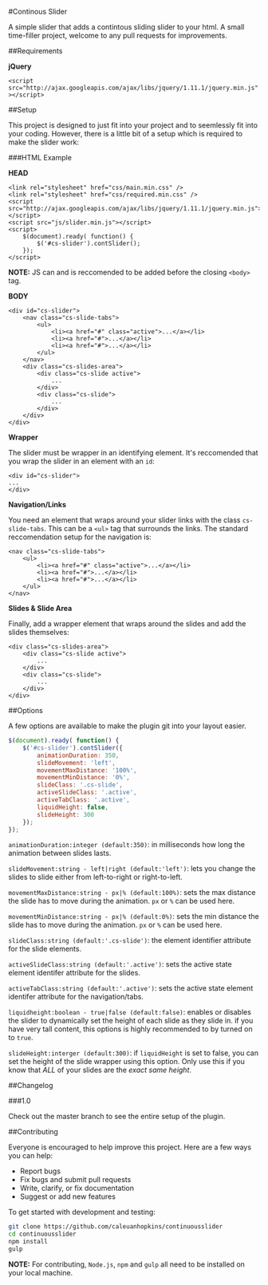 #Continous Slider

A simple slider that adds a contintous sliding slider to your html. A small time-filler project, welcome to any pull requests for improvements.

##Requirements

**jQuery**

`<script src="http://ajax.googleapis.com/ajax/libs/jquery/1.11.1/jquery.min.js"></script>`

##Setup

This project is designed to just fit into your project and to seemlessly fit into your coding. However, there is a little bit of a setup which is required to make the slider work:

###HTML Example

**HEAD**

```
<link rel="stylesheet" href="css/main.min.css" />
<link rel="stylesheet" href="css/required.min.css" />
<script src="http://ajax.googleapis.com/ajax/libs/jquery/1.11.1/jquery.min.js"></script>
<script src="js/slider.min.js"></script>
<script>
	$(document).ready( function() {
		$('#cs-slider').contSlider();
	});
</script>
```

**NOTE:** JS can and is reccomended to be added before the closing `<body>` tag.

**BODY**

```
<div id="cs-slider">
	<nav class="cs-slide-tabs">
		<ul>
			<li><a href="#" class="active">...</a></li>
			<li><a href="#">...</a></li>
			<li><a href="#">...</a></li>
		</ul>
	</nav>
	<div class="cs-slides-area">
		<div class="cs-slide active">
			...
		</div>
		<div class="cs-slide">
			...
		</div>
	</div>
</div>
```

**Wrapper**

The slider must be wrapper in an identifying element. It's reccomended that you wrap the slider in an element with an `id`:

```
<div id="cs-slider">
...
</div>
```

**Navigation/Links**

You need an element that wraps around your slider links with the class `cs-slide-tabs`. This can be a `<ul>` tag that surrounds the links. The standard reccomendation setup for the navigation is:
```
<nav class="cs-slide-tabs">
	<ul>
		<li><a href="#" class="active">...</a></li>
		<li><a href="#">...</a></li>
		<li><a href="#">...</a></li>
	</ul>
</nav>
```

**Slides &amp; Slide Area**

Finally, add a wrapper element that wraps around the slides and add the slides themselves:
```
<div class="cs-slides-area">
	<div class="cs-slide active">
		...
	</div>
	<div class="cs-slide">
		...
	</div>
</div>
```

##Options

A few options are available to make the plugin git into your layout easier.

```javascript
$(document).ready( function() {
	$('#cs-slider').contSlider({
        animationDuration: 350,
        slideMovement: 'left',
        movementMaxDistance: '100%',
        movementMinDistance: '0%',
        slideClass: '.cs-slide',
        activeSlideClass: '.active',
        activeTabClass: '.active',
        liquidHeight: false,
        slideHeight: 300
	});
});
```

`animationDuration:integer (default:350)`: in milliseconds how long the animation between slides lasts.

`slideMovement:string - left|right (default:'left')`: lets you change the slides to slide either from left-to-right or right-to-left.

`movementMaxDistance:string - px|% (default:100%)`: sets the max distance the slide has to move during the animation. `px` or `%` can be used here.

`movementMinDistance:string - px|% (default:0%)`: sets the min distance the slide has to move during the animation. `px` or `%` can be used here.

`slideClass:string (default:'.cs-slide')`: the element identifier attribute for the slide elements.

`activeSlideClass:string (default:'.active')`: sets the active state element identifer attribute for the slides.

`activeTabClass:string (default:'.active')`:  sets the active state element identifer attribute for the navigation/tabs.

`liquidheight:boolean - true|false (default:false)`: enables or disables the slider to dynamically set the height of each slide as they slide in. if you have very tall content, this options is highly recommended to by turned on to `true`.

`slideHeight:interger (default:300)`: if `liquidHeight` is set to false, you can set the height of the slide wrapper using this option. Only use this if you know that *ALL* of your slides are the *exact same height*.

##Changelog

###1.0

Check out the master branch to see the entire setup of the plugin.

##Contributing

Everyone is encouraged to help improve this project. Here are a few ways you can help:

- Report bugs
- Fix bugs and submit pull requests
- Write, clarify, or fix documentation
- Suggest or add new features

To get started with development and testing:

```sh
git clone https://github.com/caleuanhopkins/continuousslider
cd continuousslider
npm install
gulp
```

**NOTE:** For contributing, `Node.js`, `npm` and `gulp` all need to be installed on your local machine.